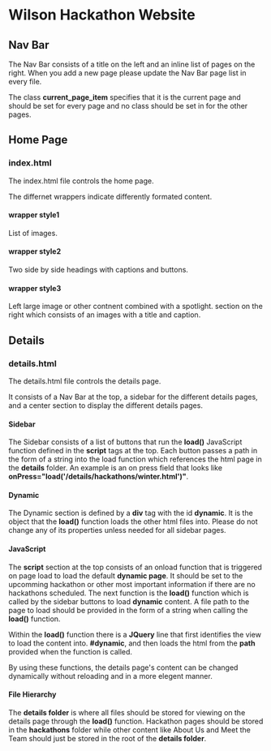 # Wilson Hackathon Website

## Nav Bar
The Nav Bar consists of a title on the left and an inline list of pages on the right. When you add a new page please update the Nav Bar page list in every file.

The class **current_page_item** specifies that it is the current page and should be set for every page and no class should be set in for the other pages.

## Home Page
### index.html

The index.html file controls the home page.

The differnet wrappers indicate differently formated content.

#### wrapper style1
List of images.

#### wrapper style2
Two side by side headings with captions and buttons.

#### wrapper style3
Left large image or other contnent combined with a spotlight. section on the right which consists of an images with a title and caption.

## Details
### details.html

The details.html file controls the details page.

It consists of a Nav Bar at the top, a sidebar for the different details pages, and a center section to display the different details pages.

#### Sidebar
The Sidebar consists of a list of buttons that run the **load()** JavaScript function defined in the **script** tags at the top. Each button passes a path in the form of a string into the load function which references the html page in the **details** folder. An example is an on press field that looks like **onPress="load('/details/hackathons/winter.html')"**.

#### Dynamic
The Dynamic section is defined by a **div** tag with the id **dynamic**. It is the object that the **load()** function loads the other html files into. Please do not change any of its properties unless needed for all sidebar pages.

#### JavaScript
The **script** section at the top consists of an onload function that is triggered on page load to load the default **dynamic page**. It should be set to the upcomming hackathon or other most important information if there are no hackathons scheduled. The next function is the **load()** function which is called by the sidebar buttons to load **dynamic** content. A file path to the page to load should be provided in the form of a string when calling the **load()** function.

Within the **load()** function there is a **JQuery** line that first identifies the view to load the content into. **#dynamic**, and then loads the html from the **path** provided when the function is called. 

By using these functions, the details page's content can be changed dynamically without reloading and in a more elegent manner.

#### File Hierarchy
The **details folder** is where all files should be stored for viewing on the details page through the **load()** function. Hackathon pages should be stored in the **hackathons** folder while other content like About Us and Meet the Team should just be stored in the root of the **details folder**.